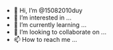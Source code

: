 - 👋 Hi, I’m @15082010duy
- 👀 I’m interested in ...
- 🌱 I’m currently learning ...
- 💞️ I’m looking to collaborate on ...
- 📫 How to reach me ...

<!---
15082010duy/15082010duy is a ✨ special ✨ repository because its `README.md` (this file) appears on your GitHub profile.
You can click the Preview link to take a look at your changes.
--->
